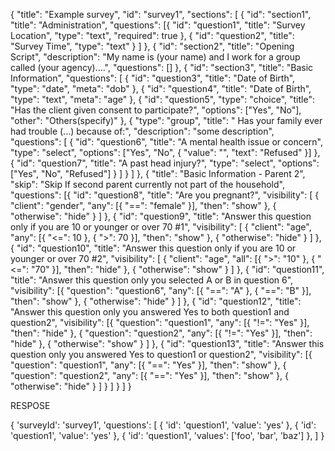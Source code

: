 {
	"title": "Example survey",
	"id": "survey1",
	"sections": [
    {
			"id": "section1",
			"title": "Administration",
			"questions": [{
					"id": "question1",
					"title": "Survey Location",
					"type": "text",
					"required": true
				},
				{
					"id": "question2",
					"title": "Survey Time",
					"type": "text"
				}
			]
		},
		{
			"id": "section2",
			"title": "Opening Script",
			"description": "My name is (your name) and I work for a group called (your agency)....",
			"questions": []
		},
		{
			"id": "section3",
			"title": "Basic Information",
			"questions": [
        {
					"id": "question3",
					"title": "Date of Birth",
					"type": "date",
					"meta": "dob"
				},
				{
					"id": "question4",
					"title": "Date of Birth",
					"type": "text",
					"meta": "age"
				},
				{
					"id": "question5",
					"type": "choice",
					"title": "Has the client given consent to participate?",
					"options": ["Yes", "No"],
					"other": "Others(specify)"
				},
				{
					"type": "group",
					"title": " Has your family ever had trouble (...) because of:",
					"description": "some description",
					"questions": [
            {
							"id": "question6",
							"title": "A mental health issue or concern",
							"type": "select",
							"options": ["Yes", "No", { "value": "", "text": "Refused" }]
						},
						{
							"id": "question7",
							"title": "A past head injury?",
							"type": "select",
							"options": ["Yes", "No", "Refused"]
						}
					]
				}
			]
		},
		{
			"title": "Basic Information - Parent 2",
			"skip": "Skip If second parent currently not part of the household",
			"questions": [{
					"id": "question8",
					"title": "Are you pregnant?",
					"visibility": [
            {
							"client": "gender",
							"any": [{	"==": "female" }],
							"then": "show"
						},
						{
							"otherwise": "hide"
						}
					]
				},
				{
					"id": "question9",
					"title": "Answer this question only if you are 10 or younger or over 70 #1",
					"visibility": [
            {
							"client": "age",
							"any": [{ "<=": 10 }, {	">": 70 }],
							"then": "show"
						},
						{
							"otherwise": "hide"
						}
					]
				},
				{
					"id": "question10",
					"title": "Answer this question only if you are 10 or younger or over 70 #2",
					"visibility": [
            {
							"client": "age",
							"all": [{ ">": "10"	}, { "<=": "70"	}],
							"then": "hide"
						},
						{
							"otherwise": "show"
						}
					]
				},
				{
					"id": "question11",
					"title": "Answer this question only you selected A or B in question 6",
					"visibility": [{
							"question": "question6",
							"any": [{	"==": "A"	}, { "==": "B" }],
							"then": "show"
						},
						{
							"otherwise": "hide"
						}
					]
				},
				{
					"id": "question12",
					"title": "Answer this question only you answered Yes to both question1 and question2",
					"visibility": [{
							"question": "question1",
							"any": [{	"!=": "Yes"	}],
              "then": "hide"
						},
						{
							"question": "question2",
							"any": [{	"!=": "Yes"	}],
							"then": "hide"
						},
						{
							"otherwise": "show"
						}
					]
				},
				{
					"id": "question13",
					"title": "Answer this question only you answered Yes to question1 or question2",
					"visibility": [{
							"question": "question1",
							"any": [{ "==": "Yes"	}],
							"then": "show"
						},
						{
							"question": "question2",
							"any": [{	"==": "Yes"	}],
							"then": "show"
						},
						{
							"otherwise": "hide"
						}
					]
				}
			]
		}
	]
}



RESPOSE

{
  'surveyId': 'survey1',
  'questions': [
    {
      'id': 'question1',
      'value': 'yes'
    },
    {
      'id': 'question1',
      'value': 'yes'
    },
    {
      'id': 'question1',
      'values': ['foo', 'bar', 'baz']
    },
  ]
}
